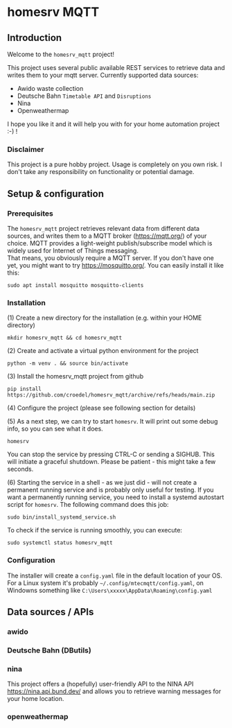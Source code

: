 # homesrv MQTT

## Introduction
Welcome to the `homesrv_mqtt` project!

This project uses several public available REST services to retrieve data and writes them to your mqtt server.
Currently supported data sources:
- Awido waste collection
- Deutsche Bahn `Timetable API` and `Disruptions`
- Nina
- Openweathermap 

I hope you like it and it will help you with for your home automation project :-) !

### Disclaimer 
This project is a pure hobby project.
Usage is completely on you own risk. I don't take any responsibility on functionality or potential damage.


## Setup & configuration
### Prerequisites
The `homesrv_mqtt` project retrieves relevant data from different data sources, and writes them to a MQTT broker (https://mqtt.org/) of your choice. MQTT provides a light-weight publish/subscribe model which is widely used for Internet of Things messaging.  
That means, you obviously require a MQTT server. 
If you don't have one yet, you might want to try https://mosquitto.org/. 
You can easily install it like this:

```
sudo apt install mosquitto mosquitto-clients
```

### Installation

(1) Create a new directory for the installation (e.g. within your HOME directory)
```
mkdir homesrv_mqtt && cd homesrv_mqtt
```

(2) Create and activate a virtual python environment for the project
```
python -m venv . && source bin/activate
```

(3) Install the homesrv_mqtt project from github
```
pip install https://github.com/croedel/homesrv_mqtt/archive/refs/heads/main.zip
```

(4) Configure the project (please see following section for details)  

(5) As a next step, we can try to start `homesrv`. It will print out some debug info, so you can see what it does.
```
homesrv
```
You can stop the service by pressing CTRL-C or sending a SIGHUB. This will initiate a graceful shutdown. Please be patient - this might take a few seconds.

(6) Starting the service in a shell - as we just did - will not create a permanent running service and is probably only useful for testing. If you want a permanently running service, you need to install a systemd autostart script for `homesrv`. The following command does this job:
```
sudo bin/install_systemd_service.sh 
```

To check if the service is running smoothly, you can execute:
```
sudo systemctl status homesrv_mqtt
```

### Configuration 

The installer will create a `config.yaml` file in the default location of your OS.
For a Linux system it's probably `~/.config/mtecmqtt/config.yaml`, on Windowns something like `C:\Users\xxxxx\AppData\Roaming\config.yaml`




## Data sources / APIs

### awido

### Deutsche Bahn (DButils)

### nina
This project offers a (hopefully) user-friendly API to the NINA API https://nina.api.bund.dev/ and allows you to retrieve warning messages for your home location.

### openweathermap


